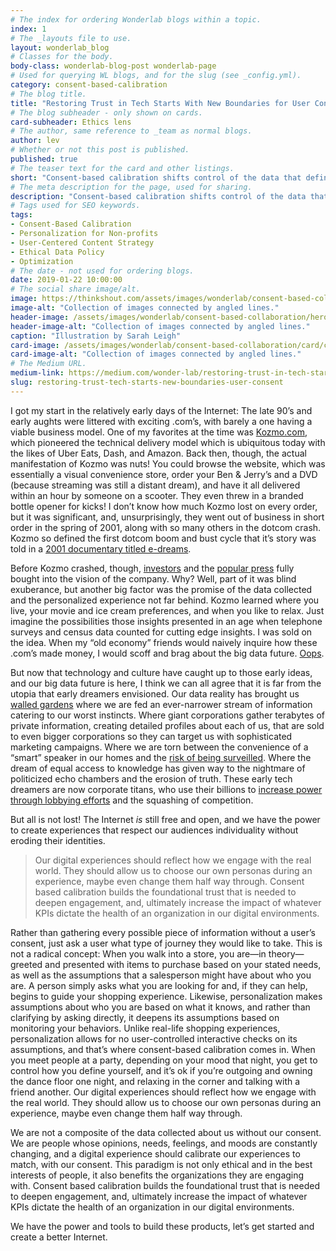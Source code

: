 ```yaml
---
# The index for ordering Wonderlab blogs within a topic.
index: 1
# The _layouts file to use.
layout: wonderlab_blog
# Classes for the body.
body-class: wonderlab-blog-post wonderlab-page
# Used for querying WL blogs, and for the slug (see _config.yml).
category: consent-based-calibration
# The blog title.
title: "Restoring Trust in Tech Starts With New Boundaries for User Consent"
# The blog subheader - only shown on cards.
card-subheader: Ethics lens
# The author, same reference to _team as normal blogs.
author: lev
# Whether or not this post is published.
published: true
# The teaser text for the card and other listings.
short: "Consent-based calibration shifts control of the data that defines who we are online back to users."
# The meta description for the page, used for sharing.
description: "Consent-based calibration shifts control of the data that defines who we are online back to users."
# Tags used for SEO keywords.
tags:
- Consent-Based Calibration
- Personalization for Non-profits
- User-Centered Content Strategy
- Ethical Data Policy
- Optimization
# The date - not used for ordering blogs.
date: 2019-01-22 10:00:00
# The social share image/alt.
image: https://thinkshout.com/assets/images/wonderlab/consent-based-collaboration/card/cbc-ethics-card.jpg
image-alt: "Collection of images connected by angled lines."
header-image: /assets/images/wonderlab/consent-based-collaboration/hero/cbc-ethics.jpg
header-image-alt: "Collection of images connected by angled lines."
caption: "Illustration by Sarah Leigh"
card-image: /assets/images/wonderlab/consent-based-collaboration/card/cbc-ethics-card.jpg
card-image-alt: "Collection of images connected by angled lines."
# The Medium URL.
medium-link: https://medium.com/wonder-lab/restoring-trust-in-tech-starts-with-new-boundaries-for-user-consent-f7d675957cf4
slug: restoring-trust-tech-starts-new-boundaries-user-consent
---
```


I got my start in the relatively early days of the Internet: The late 90’s and early aughts were littered with exciting .com’s, with barely a one having a viable business model. One of my favorites at the time was [Kozmo.com](https://en.wikipedia.org/wiki/Kozmo.com), which pioneered the technical delivery model which is ubiquitous today with the likes of Uber Eats, Dash, and Amazon. Back then, though, the actual manifestation of Kozmo was nuts! You could browse the website, which was essentially a visual convenience store, order your Ben & Jerry’s and a DVD (because streaming was still a distant dream), and have it all delivered within an hour by someone on a scooter. They even threw in a branded bottle opener for kicks! I don’t know how much Kozmo lost on every order, but it was significant, and, unsurprisingly, they went out of business in short order in the spring of 2001, along with so many others in the dotcom crash. Kozmo so defined the first dotcom boom and bust cycle that it’s story was told in a [2001 documentary titled e-dreams](https://www.imdb.com/title/tt0262021/).

Before Kozmo crashed, though, [investors](https://www.nytimes.com/2000/03/21/business/company-news-amazoncom-invests-60-million-in-kozmocom.html) and the [popular press](https://www.wired.com/2000/02/kozmos-high-hopes/) fully bought into the vision of the company. Why? Well, part of it was blind exuberance, but another big factor was the promise of the data collected and the personalized experience not far behind. Kozmo learned where you live, your movie and ice cream preferences, and when you like to relax. Just imagine the possibilities those insights presented in an age when telephone surveys and census data counted for cutting edge insights. I was sold on the idea. When my “old economy” friends would naively inquire how these .com’s made money, I would scoff and brag about the big data future. [Oops](https://www.bloomberg.com/news/articles/2001-04-15/what-led-to-kozmos-final-delivery).

But now that technology and culture have caught up to those early ideas, and our big data future is here, I think we can all agree that it is far from the utopia that early dreamers envisioned. Our data reality has brought us [walled gardens](https://www.fastcompany.com/3015418/from-inside-walled-gardens-social-networks-are-suffocating-the-internet-as-we-know-it) where we are fed an ever-narrower stream of information catering to our worst instincts. Where giant corporations gather terabytes of private information, creating detailed profiles about each of us, that are sold to even bigger corporations so they can target us with sophisticated marketing campaigns. Where we are torn between the convenience of a “smart” speaker in our homes and the [risk of being surveilled](https://www.theguardian.com/technology/2019/oct/09/alexa-are-you-invading-my-privacy-the-dark-side-of-our-voice-assistants). Where the dream of equal access to knowledge has given way to the nightmare of politicized echo chambers and the erosion of truth. These early tech dreamers are now corporate titans, who use their billions to [increase power through lobbying efforts](https://www.nytimes.com/2019/06/05/us/politics/amazon-apple-facebook-google-lobbying.html) and the squashing of competition.

But all is not lost! The Internet _is_ still free and open, and we have the power to create experiences that respect our audiences individuality without eroding their identities.

>Our digital experiences should reflect how we engage with the real world. They should allow us to choose our own personas during an experience, maybe even change them half way through. Consent based calibration builds the foundational trust that is needed to deepen engagement, and, ultimately increase the impact of whatever KPIs dictate the health of an organization in our digital environments.

Rather than gathering every possible piece of information without a user’s consent, just ask a user what type of journey they would like to take. This is not a radical concept: When you walk into a store, you are—in theory—greeted and presented with items to purchase based on your stated needs, as well as the assumptions that a salesperson might have about who you are. A person simply asks what you are looking for and, if they can help, begins to guide your shopping experience. Likewise, personalization makes assumptions about who you are based on what it knows, and rather than clarifying by asking directly, it deepens its assumptions based on monitoring your behaviors. Unlike real-life shopping experiences, personalization allows for no user-controlled interactive checks on its assumptions, and that’s where consent-based calibration comes in.
When you meet people at a party, depending on your mood that night, you get to control how you define yourself, and it’s ok if you’re outgoing and owning the dance floor one night, and relaxing in the corner and talking with a friend another. Our digital experiences should reflect how we engage with the real world. They should allow us to choose our own personas during an experience, maybe even change them half way through.

We are not a composite of the data collected about us without our consent. We are people whose opinions, needs, feelings, and moods are constantly changing, and a digital experience should calibrate our experiences to match, with our consent. This paradigm is not only ethical and in the best interests of people, it also benefits the organizations they are engaging with. Consent based calibration builds the foundational trust that is needed to deepen engagement, and, ultimately increase the impact of whatever KPIs dictate the health of an organization in our digital environments.

We have the power and tools to build these products, let’s get started and create a better Internet.
